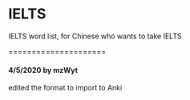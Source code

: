 IELTS
=====

IELTS word list, for Chinese who wants to take IELTS

=====================

#### 4/5/2020 by mzWyt

edited the format to import to Anki
